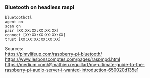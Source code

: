 ### Bluetooth on headless raspi  
  
```shell
bluetoothctl
agent on
scan on
pair [XX:XX:XX:XX:XX:XX]
connect [XX:XX:XX:XX:XX:XX]
trust [XX:XX:XX:XX:XX:XX]

```
    
Sources:  
https://pimylifeup.com/raspberry-pi-bluetooth/  
https://www.lesbonscomptes.com/pages/raspmpd.html  
https://medium.com/@mathieu.requillart/my-ultimate-guide-to-the-raspberry-pi-audio-server-i-wanted-introduction-650020d135e1  
